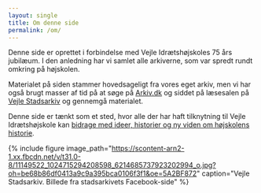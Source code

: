 ```yaml
---
layout: single
title: Om denne side
permalink: /om/
---
```


Denne side er oprettet i forbindelse med Vejle Idrætshøjskoles 75 års jubilæum. I den anledning har vi samlet alle arkiverne, som var spredt rundt omkring på højskolen.

Materialet på siden stammer hovedsageligt fra vores eget arkiv, men vi har også brugt masser af tid på at søge på [Arkiv.dk](http://arkiv.dk) og siddet på læsesalen på [Vejle Stadsarkiv](http://vejlestadsarkiv.dk) og gennemgå materialet.

Denne side er tænkt som et sted, hvor alle der har haft tilknytning til Vejle Idrætshøjskole kan [bidrage med ideer, historier og ny viden om højskolens historie](/bidrag/).

{% include figure
    image_path="https://scontent-arn2-1.xx.fbcdn.net/v/t31.0-8/11149522_1024715294208598_6214685737923202994_o.jpg?oh=be68b86df0413a9c9a395bca0106f3f1&oe=5A2BF872"
    caption="Vejle Stadsarkiv. Billede fra stadsarkivets Facebook-side" %}
